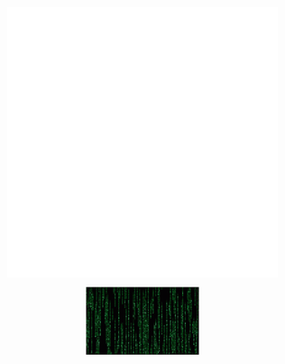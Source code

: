 <p align="center">
<img src="https://github.com/Abrar-04/Abrar-04/blob/master/%23gif/code.gif">
</p>

<p align="center">
 <img src="https://github.com/Abrar-04/Abrar-04/blob/master/%23gif/matrix.gif"  alt="drawing" width="200">
</p>
